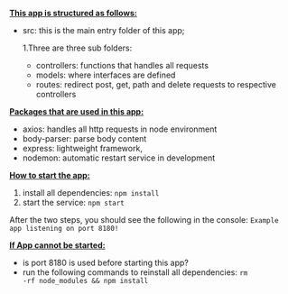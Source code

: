 <u><b>This app is structured as follows:</b></u>
* src: this is the main entry folder of this app;
     
     1.Three are three sub folders: 
     * controllers: functions that handles all requests
     * models: where interfaces are defined
     * routes: redirect post, get, path and delete requests to respective controllers

<u><b> Packages that are used in this app:</b></u>

* axios: handles all http requests in node environment
* body-parser: parse body content
* express: lightweight framework,
* nodemon: automatic restart service in development

<u><b>How to start the app:</b></u>
1. install all dependencies:
<code>npm install </code>
2. start the service:
<code>npm start</code>

After the two steps, you should see the following in the console:
<code>Example app listening on port 8180!
</code>

<u><b>If App cannot be started:</b></u>
* is port 8180 is used before starting this app?
* run the following commands to reinstall all dependencies:
<code>rm -rf node_modules && npm install </code>
